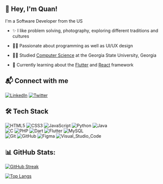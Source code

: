 ## 🖖 Hey, I'm Quan!

I'm a Software Developer from the US 
- ✨ I like problem solving, photography, exploring different traditions and cultures

- 🧑‍💻 Passionate about programming as well as UI/UX design
  
- 🧑‍🎓 Studied [Computer Science](https://csds.gsu.edu/) at the Georgia State University, Georgia
  
- 📱 Currently learning about the [Flutter](https://flutter.dev/development) and [React](https://react.dev/learn) framework

## 📬 Connect with me

[![LinkedIn](https://img.shields.io/badge/LinkedIn-0077B5?style=for-the-badge&logo=linkedin&logoColor=white)](www.linkedin.com/in/quantran131313)
[![Twitter](https://img.shields.io/badge/Twitter-1DA1F2?style=for-the-badge&logo=twitter&logoColor=white)](https://twitter.com/QT379)

## 🛠️ Tech Stack
![HTML5](https://img.shields.io/badge/html5-%23E34F26.svg?style=for-the-badge&logo=html5&logoColor=white)
![CSS3](https://img.shields.io/badge/css3-%231572B6.svg?style=for-the-badge&logo=css3&logoColor=white)
![JavaScript](https://img.shields.io/badge/javascript-%23323330.svg?style=for-the-badge&logo=javascript&logoColor=%23F7DF1E)
![Python](https://img.shields.io/badge/python-3670A0?style=for-the-badge&logo=python&logoColor=ffdd54)
![Java](https://img.shields.io/badge/java-%23ED8B00.svg?style=for-the-badge&logo=openjdk&logoColor=white)<br/>
![C](https://img.shields.io/badge/c-%2300599C.svg?style=for-the-badge&logo=c&logoColor=white)
![PHP](https://img.shields.io/badge/php-%23777BB4.svg?style=for-the-badge&logo=php&logoColor=white)
![Dart](https://img.shields.io/badge/dart-%230175C2.svg?style=for-the-badge&logo=dart&logoColor=white)
![Flutter](https://img.shields.io/badge/Flutter-%2302569B.svg?style=for-the-badge&logo=Flutter&logoColor=white)
![MySQL](https://img.shields.io/badge/mysql-4479A1.svg?style=for-the-badge&logo=mysql&logoColor=white)  
![Git](https://img.shields.io/badge/git-%23F05033.svg?style=for-the-badge&logo=git&logoColor=white)
![GitHub](https://img.shields.io/badge/github-%23121011.svg?style=for-the-badge&logo=github&logoColor=white)
![Figma](https://img.shields.io/badge/figma-%23F24E1E.svg?style=for-the-badge&logo=figma&logoColor=white)
![Visual_Studio_Code](https://img.shields.io/badge/Visual_Studio_Code-0078D4?style=for-the-badge&logo=visual%20studio%20code&logoColor=white)  

## 📊 GitHub Stats:

[![GitHub Streak](https://streak-stats.demolab.com/?user=Quan987)](https://git.io/streak-stats)

[![Top Langs](https://github-readme-stats.vercel.app/api/top-langs/?username=Quan987)](https://github.com/anuraghazra/github-readme-stats)

